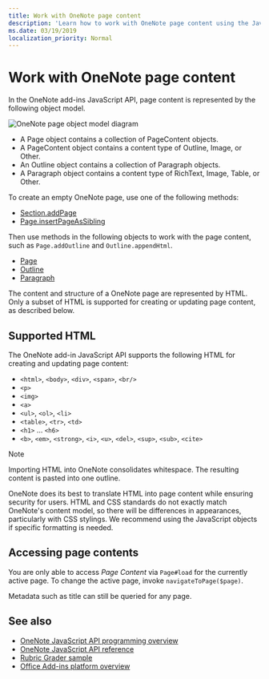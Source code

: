 ```yaml
---
title: Work with OneNote page content
description: 'Learn how to work with OneNote page content using the JavaScript API.'
ms.date: 03/19/2019
localization_priority: Normal
---
```


# Work with OneNote page content

In the OneNote add-ins JavaScript API, page content is represented by the following object model.

  ![OneNote page object model diagram](../images/one-note-om-page.png)

- A Page object contains a collection of PageContent objects.
- A PageContent object contains a content type of Outline, Image, or Other.
- An Outline object contains a collection of Paragraph objects.
- A Paragraph object contains a content type of RichText, Image, Table, or Other.

To create an empty OneNote page, use one of the following methods:

- [Section.addPage](/javascript/api/onenote/onenote.section#addpage-title-)
- [Page.insertPageAsSibling](/javascript/api/onenote/onenote.section#insertsectionassibling-location--title-)

Then use methods in the following objects to work with the page content, such as `Page.addOutline` and `Outline.appendHtml`.

- [Page](/javascript/api/onenote/onenote.page)
- [Outline](/javascript/api/onenote/onenote.outline)
- [Paragraph](/javascript/api/onenote/onenote.paragraph)

The content and structure of a OneNote page are represented by HTML. Only a subset of HTML is supported for creating or updating page content, as described below.

## Supported HTML

The OneNote add-in JavaScript API supports the following HTML for creating and updating page content:

- `<html>`, `<body>`, `<div>`, `<span>`, `<br/>`
- `<p>`
- `<img>`
- `<a>`
- `<ul>`, `<ol>`, `<li>`
- `<table>`, `<tr>`, `<td>`
- `<h1>` ... `<h6>`
- `<b>`, `<em>`, `<strong>`, `<i>`, `<u>`, `<del>`, `<sup>`, `<sub>`, `<cite>`

> [!NOTE]
> Importing HTML into OneNote consolidates whitespace. The resulting content is pasted into one outline.

OneNote does its best to translate HTML into page content while ensuring security for users. HTML and CSS standards do not exactly match OneNote's content model, so there will be differences in appearances, particularly with CSS stylings. We recommend using the JavaScript objects if specific formatting is needed.

## Accessing page contents

You are only able to access *Page Content* via `Page#load` for the currently
active page. To change the active  page, invoke `navigateToPage($page)`.

Metadata such as title can still be queried for any page.

## See also

- [OneNote JavaScript API programming overview](onenote-add-ins-programming-overview.md)
- [OneNote JavaScript API reference](../reference/overview/onenote-add-ins-javascript-reference.md)
- [Rubric Grader sample](https://github.com/OfficeDev/OneNote-Add-in-Rubric-Grader)
- [Office Add-ins platform overview](../overview/office-add-ins.md)
